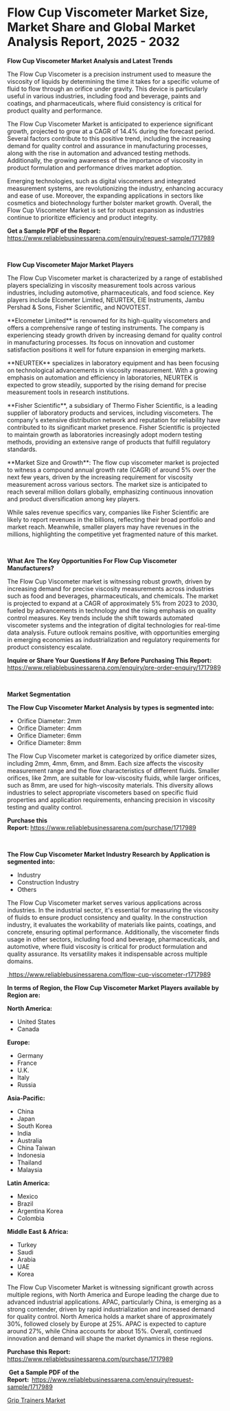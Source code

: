 <p><h1>Flow Cup Viscometer Market Size, Market Share and Global Market Analysis Report, 2025 - 2032</h1></p><p><strong>Flow Cup Viscometer Market Analysis and Latest Trends</strong></p>
<p><p>The Flow Cup Viscometer is a precision instrument used to measure the viscosity of liquids by determining the time it takes for a specific volume of fluid to flow through an orifice under gravity. This device is particularly useful in various industries, including food and beverage, paints and coatings, and pharmaceuticals, where fluid consistency is critical for product quality and performance.</p><p>The Flow Cup Viscometer Market is anticipated to experience significant growth, projected to grow at a CAGR of 14.4% during the forecast period. Several factors contribute to this positive trend, including the increasing demand for quality control and assurance in manufacturing processes, along with the rise in automation and advanced testing methods. Additionally, the growing awareness of the importance of viscosity in product formulation and performance drives market adoption.</p><p>Emerging technologies, such as digital viscometers and integrated measurement systems, are revolutionizing the industry, enhancing accuracy and ease of use. Moreover, the expanding applications in sectors like cosmetics and biotechnology further bolster market growth. Overall, the Flow Cup Viscometer Market is set for robust expansion as industries continue to prioritize efficiency and product integrity.</p></p>
<p><strong>Get a Sample PDF of the Report:&nbsp;</strong> <a href="https://www.reliablebusinessarena.com/enquiry/request-sample/1717989?utm_campaign=2238&utm_medium=2&utm_source=Github&utm_content=ia&utm_term=18022025&utm_id=flow-cup-viscometer">https://www.reliablebusinessarena.com/enquiry/request-sample/1717989</a></p>
<p>&nbsp;</p>
<p><strong>Flow Cup Viscometer Major Market Players</strong></p>
<p><p>The Flow Cup Viscometer market is characterized by a range of established players specializing in viscosity measurement tools across various industries, including automotive, pharmaceuticals, and food science. Key players include Elcometer Limited, NEURTEK, EIE Instruments, Jambu Pershad & Sons, Fisher Scientific, and NOVOTEST.</p><p>**Elcometer Limited** is renowned for its high-quality viscometers and offers a comprehensive range of testing instruments. The company is experiencing steady growth driven by increasing demand for quality control in manufacturing processes. Its focus on innovation and customer satisfaction positions it well for future expansion in emerging markets.</p><p>**NEURTEK** specializes in laboratory equipment and has been focusing on technological advancements in viscosity measurement. With a growing emphasis on automation and efficiency in laboratories, NEURTEK is expected to grow steadily, supported by the rising demand for precise measurement tools in research institutions.</p><p>**Fisher Scientific**, a subsidiary of Thermo Fisher Scientific, is a leading supplier of laboratory products and services, including viscometers. The company's extensive distribution network and reputation for reliability have contributed to its significant market presence. Fisher Scientific is projected to maintain growth as laboratories increasingly adopt modern testing methods, providing an extensive range of products that fulfill regulatory standards.</p><p>**Market Size and Growth**: The flow cup viscometer market is projected to witness a compound annual growth rate (CAGR) of around 5% over the next few years, driven by the increasing requirement for viscosity measurement across various sectors. The market size is anticipated to reach several million dollars globally, emphasizing continuous innovation and product diversification among key players.</p><p>While sales revenue specifics vary, companies like Fisher Scientific are likely to report revenues in the billions, reflecting their broad portfolio and market reach. Meanwhile, smaller players may have revenues in the millions, highlighting the competitive yet fragmented nature of this market.</p></p>
<p>&nbsp;</p>
<p><strong>What Are The Key Opportunities For Flow Cup Viscometer Manufacturers?</strong></p>
<p><p>The Flow Cup Viscometer market is witnessing robust growth, driven by increasing demand for precise viscosity measurements across industries such as food and beverages, pharmaceuticals, and chemicals. The market is projected to expand at a CAGR of approximately 5% from 2023 to 2030, fueled by advancements in technology and the rising emphasis on quality control measures. Key trends include the shift towards automated viscometer systems and the integration of digital technologies for real-time data analysis. Future outlook remains positive, with opportunities emerging in emerging economies as industrialization and regulatory requirements for product consistency escalate.</p></p>
<p><strong>Inquire or Share Your Questions If Any Before Purchasing This Report:</strong> <a href="https://www.reliablebusinessarena.com/enquiry/pre-order-enquiry/1717989?utm_campaign=2238&utm_medium=2&utm_source=Github&utm_content=ia&utm_term=18022025&utm_id=flow-cup-viscometer">https://www.reliablebusinessarena.com/enquiry/pre-order-enquiry/1717989</a></p>
<p>&nbsp;</p>
<p><strong>Market Segmentation</strong></p>
<p><strong>The Flow Cup Viscometer Market Analysis by types is segmented into:</strong></p>
<p><ul><li>Orifice Diameter: 2mm</li><li>Orifice Diameter: 4mm</li><li>Orifice Diameter: 6mm</li><li>Orifice Diameter: 8mm</li></ul></p>
<p><p>The Flow Cup Viscometer market is categorized by orifice diameter sizes, including 2mm, 4mm, 6mm, and 8mm. Each size affects the viscosity measurement range and the flow characteristics of different fluids. Smaller orifices, like 2mm, are suitable for low-viscosity fluids, while larger orifices, such as 8mm, are used for high-viscosity materials. This diversity allows industries to select appropriate viscometers based on specific fluid properties and application requirements, enhancing precision in viscosity testing and quality control.</p></p>
<p><strong>Purchase this Report:&nbsp;</strong><a href="https://www.reliablebusinessarena.com/purchase/1717989?utm_campaign=2238&utm_medium=2&utm_source=Github&utm_content=ia&utm_term=18022025&utm_id=flow-cup-viscometer">https://www.reliablebusinessarena.com/purchase/1717989</a></p>
<p>&nbsp;</p>
<p><strong>The Flow Cup Viscometer Market Industry Research by Application is segmented into:</strong></p>
<p><ul><li>Industry</li><li>Construction Industry</li><li>Others</li></ul></p>
<p><p>The Flow Cup Viscometer market serves various applications across industries. In the industrial sector, it's essential for measuring the viscosity of fluids to ensure product consistency and quality. In the construction industry, it evaluates the workability of materials like paints, coatings, and concrete, ensuring optimal performance. Additionally, the viscometer finds usage in other sectors, including food and beverage, pharmaceuticals, and automotive, where fluid viscosity is critical for product formulation and quality assurance. Its versatility makes it indispensable across multiple domains.</p></p>
<p><a href="https://www.reliablebusinessarena.com/flow-cup-viscometer-r1717989?utm_campaign=2238&utm_medium=2&utm_source=Github&utm_content=ia&utm_term=18022025&utm_id=flow-cup-viscometer">&nbsp;https://www.reliablebusinessarena.com/flow-cup-viscometer-r1717989</a></p>
<p><strong>In terms of Region, the Flow Cup Viscometer Market Players available by Region are:</strong></p>
<p>
    <p> <strong> North America: </strong>
        <ul>
            <li>United States</li>
            <li>Canada</li>
        </ul>
        </p> 
    <p> <strong> Europe: </strong>
        <ul>
            <li>Germany</li>
            <li>France</li>
            <li>U.K.</li>
            <li>Italy</li>
            <li>Russia</li>
        </ul>
        </p> 
    <p> <strong> Asia-Pacific: </strong>
        <ul>
            <li>China</li>
            <li>Japan</li>
            <li>South Korea</li>
            <li>India</li>
            <li>Australia</li>
            <li>China Taiwan</li>
            <li>Indonesia</li>
            <li>Thailand</li>
            <li>Malaysia</li>
        </ul>
        </p> 
    <p> <strong> Latin America: </strong>
        <ul>
            <li>Mexico</li>
            <li>Brazil</li>
            <li>Argentina Korea</li>
            <li>Colombia</li>
        </ul>
        </p> 
    <p> <strong> Middle East & Africa: </strong>
        <ul>
            <li>Turkey</li>
            <li>Saudi</li>
            <li>Arabia</li>
            <li>UAE</li>
            <li>Korea</li>
        </ul>
    </p>
    </p>
<p><p>The Flow Cup Viscometer Market is witnessing significant growth across multiple regions, with North America and Europe leading the charge due to advanced industrial applications. APAC, particularly China, is emerging as a strong contender, driven by rapid industrialization and increased demand for quality control. North America holds a market share of approximately 30%, followed closely by Europe at 25%. APAC is expected to capture around 27%, while China accounts for about 15%. Overall, continued innovation and demand will shape the market dynamics in these regions.</p></p>
<p><strong>Purchase this Report: </strong><a href="https://www.reliablebusinessarena.com/purchase/1717989?utm_campaign=2238&utm_medium=2&utm_source=Github&utm_content=ia&utm_term=18022025&utm_id=flow-cup-viscometer">https://www.reliablebusinessarena.com/purchase/1717989</a></p>
<p>&nbsp;<strong>Get a Sample PDF of the Report:&nbsp;&nbsp;</strong><a href="https://www.reliablebusinessarena.com/enquiry/request-sample/1717989?utm_campaign=2238&utm_medium=2&utm_source=Github&utm_content=ia&utm_term=18022025&utm_id=flow-cup-viscometer">https://www.reliablebusinessarena.com/enquiry/request-sample/1717989</a></p>
<p><strong></strong></p>
<p><p><a href="https://github.com/manesros8/Market-Research-Report-List-1/blob/main/grip-trainers-market.md?utm_campaign=2238&utm_medium=2&utm_source=Github&utm_content=ia&utm_term=18022025&utm_id=flow-cup-viscometer">Grip Trainers Market</a></p></p>